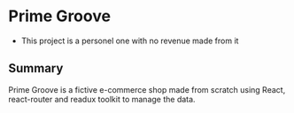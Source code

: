 # Prime Groove
- This project is a personel one with no revenue made from it

## Summary
Prime Groove is a fictive e-commerce shop made from scratch using React, react-router and readux toolkit to manage the data.